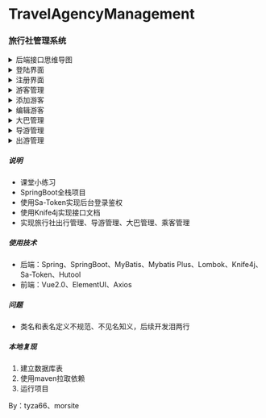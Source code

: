 # TravelAgencyManagement
### 旅行社管理系统
<details><summary>后端接口思维导图</summary>
<img src="./文档/思维导图/旅行社管理系统.png"/>
</details>
<details><summary>登陆界面</summary>
<img src="./文档/图片/登陆界面.png"/>
</details>
<details><summary>注册界面</summary>
<img src="./文档/图片/注册界面.png"/>
</details>
<details><summary>游客管理</summary>
<img src="./文档/图片/游客管理.png"/>
</details>
<details><summary>添加游客</summary>
<img src="./文档/图片/添加游客.png"/>
</details>
<details><summary>编辑游客</summary>
<img src="./文档/图片/编辑游客.png"/>
</details>
<details><summary>大巴管理</summary>
<img src="./文档/图片/大巴管理.png"/>
</details>
<details><summary>导游管理</summary>
<img src="./文档/图片/导游管理.png"/>
</details>
<details><summary>出游管理</summary>
<img src="./文档/图片/出游管理.png"/>
</details>

##### 说明
- 课堂小练习
- SpringBoot全栈项目
- 使用Sa-Token实现后台登录鉴权
- 使用Knife4j实现接口文档
- 实现旅行社出行管理、导游管理、大巴管理、乘客管理

##### 使用技术
- 后端：Spring、SpringBoot、MyBatis、Mybatis Plus、Lombok、Knife4j、Sa-Token、Hutool
- 前端：Vue2.0、ElementUI、Axios

##### 问题
- 类名和表名定义不规范、不见名知义，后续开发泪两行

##### 本地复现
1. 建立数据库表
2. 使用maven拉取依赖
3. 运行项目

By：tyza66、morsite